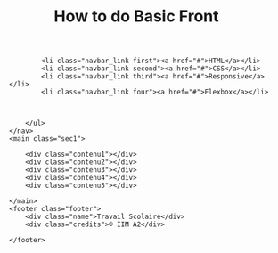 <!DOCTYPE html>
<html>
	<head> <!-- Entete du document -->
	<title>Techupdate</title>
	<link rel="stylesheet" type="text/css" href="style/style1.css">
	<script type="text/javascript" src="index.js"></script>
	<meta name="description" content="Ma description">
	<meta name="author"content="A2 DW">
	<meta charset="utf-8">
	<meta name="viewport" content="width=device-width,initial-scale=1"> <!-- pour installer le responsive pour adapter appareils mobiles -->
	</head>
<body>
    <header class=header>
        <h1>How to do Basic Front</h1>
    </header> 
	<nav class="navbar">
        <ul class="navbar_links">

            <li class="navbar_link first"><a href="#">HTML</a></li>
            <li class="navbar_link second"><a href="#">CSS</a></li>
            <li class="navbar_link third"><a href="#">Responsive</a></li>
            <li class="navbar_link four"><a href="#">Flexbox</a></li>



        </ul>
    </nav>
    <main class="sec1">

        <div class="contenu1"></div>
        <div class="contenu2"></div>
        <div class="contenu3"></div>
        <div class="contenu4"></div>
        <div class="contenu5"></div>

    </main>
    <footer class="footer">
        <div class="name">Travail Scolaire</div>
        <div class="credits">© IIM A2</div>

    </footer>
    












</body>

